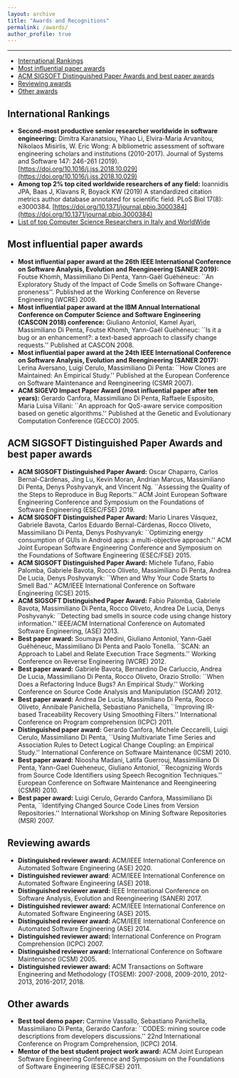 ```yaml
---
layout: archive
title: "Awards and Recognitions"
permalink: /awards/
author_profile: true
---
```


---
* [International Rankings](#International-Rankings)
* [Most influential paper awards](#Most-influential-paper-awards)
* [ACM SIGSOFT Distinguished Paper Awards and best paper awards](#ACM-SIGSOFT-Distinguished-Paper-Awards-and-best-paper-awards)
* [Reviewing awards](#Reviewing-awards)
* [Other awards](#Other-awards)


## International Rankings
* **Second-most productive senior researcher worldwide in software engineering:** Dimitra Karanatsiou, Yihao Li, Elvira-Maria Arvanitou, Nikolaos Misirlis, W. Eric Wong: A bibliometric assessment of software engineering scholars and institutions (2010-2017). Journal of Systems and Software 147: 246-261 (2019). [https://doi.org/10.1016/j.jss.2018.10.029](https://doi.org/10.1016/j.jss.2018.10.029)
* **Among top 2% top cited worldwide researchers  of any field:** Ioannidis JPA, Baas J, Klavans R, Boyack KW (2019) A standardized citation metrics author database annotated for scientific field. PLoS Biol 17(8): e3000384. [https://doi.org/10.1371/journal.pbio.3000384](https://doi.org/10.1371/journal.pbio.3000384)
* [List of top Computer Science Researchers in Italy and WorldWide](https://www.guide2research.com/scientists/IT)

## Most influential paper awards

* **Most influential paper award at the 26th IEEE International Conference on Software Analysis, Evolution and Reengineering (SANER 2019):** Foutse Khomh, Massimiliano Di Penta, Yann-Gaël Guéhéneuc: ``An Exploratory Study of the Impact of Code Smells on Software Change-proneness''. Published at the Working Conference on Reverse Engineering (WCRE) 2009.
*  **Most influential paper award at the IBM Annual International Conference on Computer Science and Software Engineering (CASCON 2018) conference:** Giuliano Antoniol, Kamel Ayari, Massimiliano Di Penta, Foutse Khomh, Yann-Gaël Guéhéneuc: ``Is it a bug or an enhancement?: a text-based approach to classify change requests.'' Published at CASCON 2008.
*  **Most influential paper award at the 24th IEEE International Conference on Software Analysis, Evolution and Reengineering (SANER 2017):** Lerina Aversano, Luigi Cerulo, Massimiliano Di Penta: ``How Clones are Maintained: An Empirical Study.'' Published at the European Conference on Software Maintenance and Reengineering (CSMR 2007).
* **ACM SIGEVO Impact Paper Award (most influential paper after ten years):** Gerardo Canfora, Massimiliano Di Penta, Raffaele Esposito, Maria Luisa Villani: ``An approach for QoS-aware service composition based on genetic algorithms.'' Published at the Genetic and Evolutionary Computation Conference (GECCO) 2005.

## ACM SIGSOFT Distinguished Paper Awards and best paper awards

* **ACM SIGSOFT Distinguished Paper Award:** Oscar Chaparro, Carlos Bernal-Cárdenas, Jing Lu, Kevin Moran, Andrian Marcus, Massimiliano Di Penta, Denys Poshyvanyk, and Vincent Ng. ``Assessing the Quality of the Steps to Reproduce in Bug Reports.''  ACM Joint European Software Engineering Conference and Symposium on the Foundations of Software Engineering (ESEC/FSE) 2019.
* **ACM SIGSOFT Distinguished Paper Award:** Mario Linares Vásquez, Gabriele Bavota, Carlos Eduardo Bernal-Cárdenas, Rocco Oliveto, Massimiliano Di Penta, Denys Poshyvanyk: ``Optimizing energy consumption of GUIs in Android apps: a multi-objective approach.''  ACM Joint European Software Engineering Conference and Symposium on the Foundations of Software Engineering (ESEC/FSE) 2015.
* **ACM SIGSOFT Distinguished Paper Award:** Michele Tufano, Fabio Palomba, Gabriele Bavota, Rocco Oliveto, Massimiliano Di Penta, Andrea De Lucia, Denys Poshyvanyk: ``When and Why Your Code Starts to Smell Bad.'' ACM/IEEE International Conference on Software Engineering (ICSE)  2015.
* **ACM SIGSOFT Distinguished Paper Award:** Fabio Palomba, Gabriele Bavota, Massimiliano Di Penta, Rocco Oliveto, Andrea De Lucia, Denys Poshyvanyk: ``Detecting bad smells in source code using change history information.'' IEEE/ACM International Conference on Automated Software Engineering, (ASE) 2013.
* **Best paper award:** Soumaya Medini, Giuliano Antoniol, Yann-Gaël Guéhéneuc, Massimiliano Di Penta and Paolo Tonella.  ``SCAN: an Approach to Label and Relate Execution Trace Segments.'' Working Conference on Reverse Engineering (WCRE) 2012.
* **Best paper award:** Gabriele Bavota, Bernardino De Carluccio, Andrea De Lucia, Massimiliano Di Penta, Rocco Oliveto, Orazio Strollo: ``When Does a Refactoring Induce Bugs? An Empirical Study.'' Working Conference on Source Code Analysis and Manipulation (SCAM) 2012.
* **Best paper award:** Andrea De Lucia, Massimiliano Di Penta, Rocco Oliveto, Annibale Panichella, Sebastiano Panichella, ``Improving IR-based Traceability Recovery Using Smoothing Filters.'' International Conference on Program comprehension (ICPC) 2011.
* **Distinguished paper award:** Gerardo Canfora, Michele Ceccarelli, Luigi Cerulo, Massimiliano Di Penta, ``Using Multivariate Time Series and Association Rules to Detect Logical Change Coupling: an Empirical Study.'' International Conference on Software Maintenance (ICSM) 2010.
* **Best paper award:** Nioosha Madani, Latifa Guerrouj, Massimiliano Di Penta, Yann-Gael Gueheneuc, Giuliano Antoniol, ``Recognizing Words from Source Code Identifiers using Speech Recognition Techniques.'' European Conference on Software Maintenance and Reengineering (CSMR) 2010.
* **Best paper award:** Luigi Cerulo, Gerardo Canfora, Massimiliano Di Penta, ``Identifying Changed Source Code Lines from Version Repositories.'' International Workshop on Mining Software Repositories (MSR) 2007.

## Reviewing awards
* **Distinguished reviewer award:** ACM/IEEE International Conference on Automated Software Engineering (ASE) 2020.
* **Distinguished reviewer award**: ACM/IEEE International Conference on Automated Software Engineering (ASE) 2018.
* **Distinguished reviewer award:** IEEE International Conference on Software Analysis, Evolution and Reengineering (SANER) 2017.
* **Distinguished reviewer award:** ACM/IEEE International Conference on Automated Software Engineering (ASE) 2015.
* **Distinguished reviewer award:** ACM/IEEE International Conference on Automated Software Engineering (ASE) 2014.
* **Distinguished reviewer award:** International Conference on Program Comprehension (ICPC) 2007.
* **Distinguished reviewer award:** International Conference on Software Maintenance (ICSM) 2005.
*  **Distinguished reviewer award:** ACM Transactions on Software Engineering and Methodology (TOSEM): 2007-2008, 2009-2010, 2012-2013, 2016-2017, 2018.

## Other awards
* **Best tool demo paper:** Carmine Vassallo, Sebastiano Panichella, Massimiliano Di Penta, Gerardo Canfora: ``CODES: mining source code descriptions from developers discussions.'' 22nd International Conference on Program Comprehension, (ICPC) 2014.
* **Mentor of the best student project work award:** ACM Joint European Software Engineering Conference and Symposium on the Foundations of Software Engineering (ESEC/FSE) 2011.